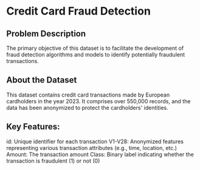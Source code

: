 # Credit Card Fraud Detection

## Problem Description

The primary objective of this dataset is to facilitate the development of fraud detection algorithms and models to identify potentially fraudulent transactions.

## About the Dataset

This dataset contains credit card transactions made by European cardholders in the year 2023. It comprises over 550,000 records, and the data has been anonymized to protect the cardholders' identities.

## Key Features:

id: Unique identifier for each transaction
V1-V28: Anonymized features representing various transaction attributes (e.g., time, location, etc.)
Amount: The transaction amount
Class: Binary label indicating whether the transaction is fraudulent (1) or not (0)

